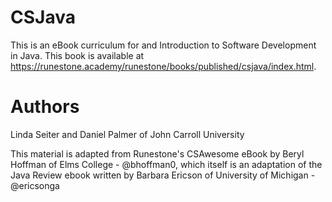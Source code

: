 # CSJava
This is an eBook curriculum for and Introduction to Software Development in Java.
This book is available at https://runestone.academy/runestone/books/published/csjava/index.html.

# Authors
Linda Seiter and Daniel Palmer of John Carroll University

This material is adapted from Runestone's CSAwesome eBook by Beryl Hoffman of Elms College - @bhoffman0, which itself is an adaptation of the Java Review ebook written by Barbara Ericson of University of Michigan - @ericsonga

